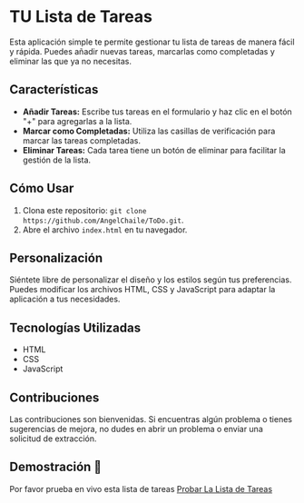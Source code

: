 # TU Lista de Tareas

Esta aplicación simple te permite gestionar tu lista de tareas de manera fácil y rápida. Puedes añadir nuevas tareas, marcarlas como completadas y eliminar las que ya no necesitas.


## Características

- **Añadir Tareas:** Escribe tus tareas en el formulario y haz clic en el botón "+" para agregarlas a la lista.
- **Marcar como Completadas:** Utiliza las casillas de verificación para marcar las tareas completadas.
- **Eliminar Tareas:** Cada tarea tiene un botón de eliminar para facilitar la gestión de la lista.

## Cómo Usar

1. Clona este repositorio: `git clone https://github.com/AngelChaile/ToDo.git`.
2. Abre el archivo `index.html` en tu navegador.

## Personalización

Siéntete libre de personalizar el diseño y los estilos según tus preferencias. Puedes modificar los archivos HTML, CSS y JavaScript para adaptar la aplicación a tus necesidades.

## Tecnologías Utilizadas

- HTML
- CSS
- JavaScript

## Contribuciones

Las contribuciones son bienvenidas. Si encuentras algún problema o tienes sugerencias de mejora, no dudes en abrir un problema o enviar una solicitud de extracción.

## Demostración 🎥
Por favor prueba en vivo esta lista de tareas
[Probar La Lista de Tareas](https://angelchaile.github.io/App_lista_tareas/ "Lista_de_tareas")

